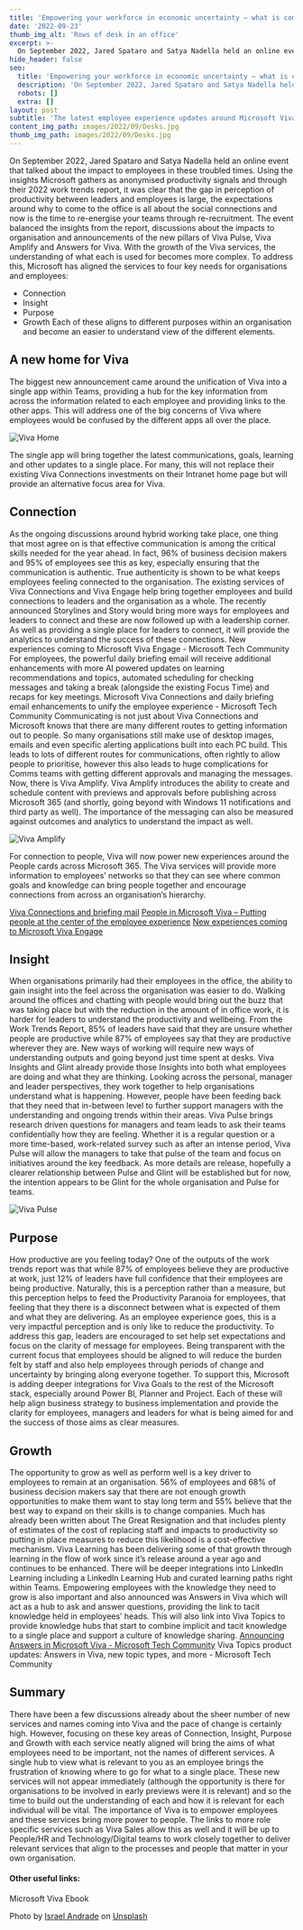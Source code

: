 ```yaml
---
title: 'Empowering your workforce in economic uncertainty – what is coming next in the world of Microsoft Viva'
date: '2022-09-23'
thumb_img_alt: 'Rows of desk in an office'
excerpt: >-
  On September 2022, Jared Spataro and Satya Nadella held an online event that talked about the impact to employees in these troubled times. Using the insights Microsoft gathers as anonymised productivity signals and through their 2022 work trends report, it was clear that the gap in perception of productivity between leaders and employees is large, the expectations around why to come to the office is all about the social connections and now is the time to re-energise your teams through re-recruitment.
hide_header: false
seo:
  title: 'Empowering your workforce in economic uncertainty – what is coming next in the world of Microsoft Viva'
  description: 'On September 2022, Jared Spataro and Satya Nadella held an online event that talked about the impact to employees in these troubled times. Using the insights Microsoft gathers as anonymised productivity signals and through their 2022 work trends report, it was clear that the gap in perception of productivity between leaders and employees is large, the expectations around why to come to the office is all about the social connections and now is the time to re-energise your teams through re-recruitment.'
  robots: []
  extra: []
layout: post
subtitle: 'The latest employee experience updates around Microsoft Viva'
content_img_path: images/2022/09/Desks.jpg
thumb_img_path: images/2022/09/Desks.jpg
---
```


On September 2022, Jared Spataro and Satya Nadella held an online event that talked about the impact to employees in these troubled times. Using the insights Microsoft gathers as anonymised productivity signals and through their 2022 work trends report, it was clear that the gap in perception of productivity between leaders and employees is large, the expectations around why to come to the office is all about the social connections and now is the time to re-energise your teams through re-recruitment. The event balanced the insights from the report, discussions about the impacts to organisation and announcements of the new pillars of Viva Pulse, Viva Amplify and Answers for Viva.
With the growth of the Viva services, the understanding of what each is used for becomes more complex. To address this, Microsoft has aligned the services to four key needs for organisations and employees:
- Connection
- Insight
- Purpose
- Growth
Each of these aligns to different purposes within an organisation and become an easier to understand view of the different elements.

## A new home for Viva
The biggest new announcement came around the unification of Viva into a single app within Teams, providing a hub for the key information from across the information related to each employee and providing links to the other apps. This will address one of the big concerns of Viva where employees would be confused by the different apps all over the place.

![Viva Home](/images/2022/09/VivaHome.png)

The single app will bring together the latest communications, goals, learning and other updates to a single place. For many, this will not replace their existing Viva Connections investments on their Intranet home page but will provide an alternative focus area for Viva.

## Connection
As the ongoing discussions around hybrid working take place, one thing that most agree on is that effective communication is among the critical skills needed for the year ahead. In fact, 96% of business decision makers and 95% of employees see this as key, especially ensuring that the communication is authentic. True authenticity is shown to be what keeps employees feeling connected to the organisation.
The existing services of Viva Connections and Viva Engage help bring together employees and build connections to leaders and the organisation as a whole. The recently announced Storylines and Story would bring more ways for employees and leaders to connect and these are now followed up with a leadership corner. As well as providing a single place for leaders to connect, it will provide the analytics to understand the success of these connections.
New experiences coming to Microsoft Viva Engage - Microsoft Tech Community
For employees, the powerful daily briefing email will receive additional enhancements with more AI powered updates on learning recommendations and topics, automated scheduling for checking messages and taking a break (alongside the existing Focus Time) and recaps for key meetings.
Microsoft Viva Connections and daily briefing email enhancements to unify the employee experience - Microsoft Tech Community
Communicating is not just about Viva Connections and Microsoft knows that there are many different routes to getting information out to people. So many organisations still make use of desktop images, emails and even specific alerting applications built into each PC build. This leads to lots of different routes for communications, often rightly to allow people to prioritise, however this also leads to huge complications for Comms teams with getting different approvals and managing the messages. Now, there is Viva Amplify.
Viva Amplify introduces the ability to create and schedule content with previews and approvals before publishing across Microsoft 365 (and shortly, going beyond with Windows 11 notifications and third party as well). The importance of the messaging can also be measured against outcomes and analytics to understand the impact as well.

![Viva Amplify](/images/2022/09/VivaAmplify.jpg)

For connection to people, Viva will now power new experiences around the People cards across Microsoft 365. The Viva services will provide more information to employees’ networks so that they can see where common goals and knowledge can bring people together and encourage connections from across an organisation’s hierarchy.

[Viva Connections and briefing mail](https://techcommunity.microsoft.com/t5/microsoft-viva-blog/microsoft-viva-connections-and-daily-briefing-email-enhancements/ba-p/3633254)
[People in Microsoft Viva – Putting people at the center of the employee experience](https://techcommunity.microsoft.com/t5/microsoft-viva-blog/people-in-microsoft-viva-putting-people-at-the-center-of-the/ba-p/3633223)
[New experiences coming to Microsoft Viva Engage](https://techcommunity.microsoft.com/t5/microsoft-viva-blog/new-experiences-coming-to-microsoft-viva-engage/ba-p/3634273)

## Insight
When organisations primarily had their employees in the office, the ability to gain insight into the feel across the organisation was easier to do. Walking around the offices and chatting with people would bring out the buzz that was taking place but with the reduction in the amount of in office work, it is harder for leaders to understand the productivity and wellbeing. From the Work Trends Report, 85% of leaders have said that they are unsure whether people are productive while 87% of employees say that they are productive wherever they are. New ways of working will require new ways of understanding outputs and going beyond just time spent at desks.
Viva Insights and Glint already provide those Insights into both what employees are doing and what they are thinking. Looking across the personal, manager and leader perspectives, they work together to help organisations understand what is happening. However, people have been feeding back that they need that in-between level to further support managers with the understanding and ongoing trends within their areas.
Viva Pulse brings research driven questions for managers and team leads to ask their teams confidentially how they are feeling. Whether it is a regular question or a more time-based, work-related survey such as after an intense period, Viva Pulse will allow the managers to take that pulse of the team and focus on initiatives around the key feedback. 
As more details are release, hopefully a clearer relationship between Pulse and Glint will be established but for now, the intention appears to be Glint for the whole organisation and Pulse for teams.

![Viva Pulse](/images/2022/09/VivaPulse.jpg)

## Purpose
How productive are you feeling today? One of the outputs of the work trends report was that while 87% of employees believe they are productive at work, just 12% of leaders have full confidence that their employees are being productive. Naturally, this is a perception rather than a measure, but this perception helps to feed the Productivity Paranoia for employees, that feeling that they there is a disconnect between what is expected of them and what they are delivering. As an employee experience goes, this is a very impactful perception and is only like to reduce the productivity.
To address this gap, leaders are encouraged to set help set expectations and focus on the clarity of message for employees. Being transparent with the current focus that employees should be aligned to will reduce the burden felt by staff and also help employees through periods of change and uncertainty by bringing along everyone together.
To support this, Microsoft is adding deeper integrations for Viva Goals to the rest of the Microsoft stack, especially around Power BI, Planner and Project. Each of these will help align business strategy to business implementation and provide the clarity for employees, managers and leaders for what is being aimed for and the success of those aims as clear measures.

## Growth
The opportunity to grow as well as perform well is a key driver to employees to remain at an organisation. 56% of employees and 68% of business decision makers say that there are not enough growth opportunities to make them want to stay long term and 55% believe that the best way to expand on their skills is to change companies. Much has already been written about The Great Resignation and that includes plenty of estimates of the cost of replacing staff and impacts to productivity so putting in place measures to reduce this likelihood is a cost-effective mechanism.
Viva Learning has been delivering some of that growth through learning in the flow of work since it’s release around a year ago and continues to be enhanced. There will be deeper integrations into LinkedIn Learning including a LinkedIn Learning Hub and curated learning paths right within Teams.
Empowering employees with the knowledge they need to grow is also important and also announced was Answers in Viva which will act as a hub to ask and answer questions, providing the link to tacit knowledge held in employees’ heads. This will also link into Viva Topics to provide knowledge hubs that start to combine implicit and tacit knowledge to a single place and support a culture of knowledge sharing.
[Announcing Answers in Microsoft Viva - Microsoft Tech Community]()
Viva Topics product updates: Answers in Viva, new topic types, and more - Microsoft Tech Community

## Summary
There have been a few discussions already about the sheer number of new services and names coming into Viva and the pace of change is certainly high. However, focusing on these key areas of Connection, Insight, Purpose and Growth with each service neatly aligned will bring the aims of what employees need to be important, not the names of different services. A single hub to view what is relevant to you as an employee brings the frustration of knowing where to go for what to a single place. These new services will not appear immediately (although the opportunity is there for organisations to be involved in early previews were it is relevant) and so the time to build out the understanding of each and how it is relevant for each individual will be vital.
The importance of Viva is to empower employees and these services bring more power to people. The links to more role specific services such as Viva Sales allow this as well and it will be up to People/HR and Technology/Digital teams to work closely together to deliver relevant services that align to the processes and people that matter in your own organisation.

#### Other useful links:
Microsoft Viva Ebook




Photo by <a href="https://unsplash.com/@israelandrxde?utm_source=unsplash&utm_medium=referral&utm_content=creditCopyText">Israel Andrade</a> on <a href="https://unsplash.com/s/photos/office-workers?utm_source=unsplash&utm_medium=referral&utm_content=creditCopyText">Unsplash</a>
  
